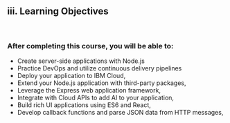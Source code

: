 <h2>iii.	Learning Objectives</h2>
<br>
<h3>After completing this course, you will be able to:</h3>
<ul>
<li>Create server-side applications with Node.js </li>
<li>Practice DevOps and utilize continuous delivery pipelines </li>
<li>Deploy your application to IBM Cloud,</li>
<li>Extend your Node.js application with third-party packages,</li>
<li>Leverage the Express web application framework,</li>
<li>Integrate with Cloud APIs to add AI to your application,</li>
<li>Build rich UI applications using ES6 and React,</li>
<li>Develop callback functions and parse JSON data from HTTP messages,</li>
</ul>
